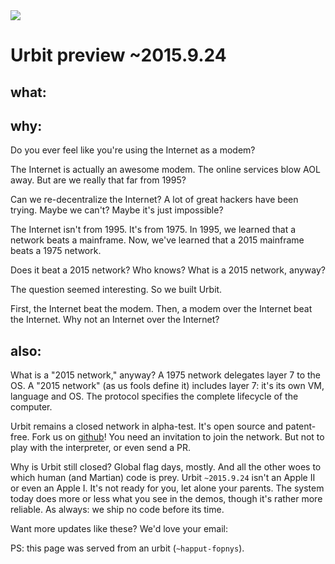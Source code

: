 <link rel="stylesheet" type="text/css" href="/home/pub/preview/src/main.css" />
<img src="https://storage.googleapis.com/urbit-extra/logo/logo-white-100x100.png" class='logo' />
<h1 class="leader">Urbit preview ~2015.9.24</h1>

<h2>what:</h2>
<list dataPath="/pub/preview/materials"></list>

<h2>why:</h2>

Do you ever feel like you're using the Internet as a modem?

The Internet is actually an awesome modem.  The online services blow AOL away.  But are we really that far from 1995?

Can we re-decentralize the Internet?  A lot of great hackers have been trying.  Maybe we can't?  Maybe it's just impossible?

The Internet isn't from 1995.  It's from 1975.  In 1995, we learned that a network beats a mainframe.  Now, we've learned that a 2015 mainframe beats a 1975 network.

Does it beat a 2015 network?  Who knows?  What is a 2015 network, anyway?

The question seemed interesting.  So we built Urbit.

First, the Internet beat the modem.  Then, a modem over the Internet beat the Internet.  Why not an Internet over the Internet?

<h2>also:</h2>

What is a "2015 network," anyway?  A 1975 network delegates layer 7 to the OS.  A "2015 network" (as us fools define it) includes layer 7: it's its own VM, language and OS.  The protocol specifies the complete lifecycle of the computer.

Urbit remains a closed network in alpha-test.  It's open source and patent-free.  Fork us on [github](https://github.com/urbit/urbit)!  You need an invitation to join the network.  But not to play with the interpreter, or even send a PR.

Why is Urbit still closed?  Global flag days, mostly.  And all the other woes to which human (and Martian) code is prey.  Urbit `~2015.9.24` isn't an Apple II or even an Apple I.  It's not ready for you, let alone your parents.  The system today does more or less what you see in the demos, though it's rather more reliable.  As always: we ship no code before its time.

Want more updates like these?  We'd love your email: <email dataPath="/submit"></email>

PS: this page was served from an urbit (`~happut-fopnys`).
